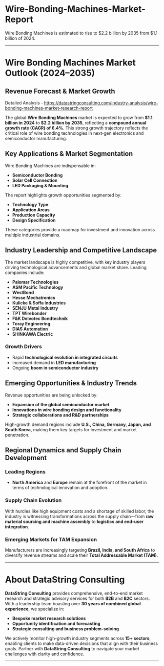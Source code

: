 # Wire-Bonding-Machines-Market-Report

Wire Bonding Machines is estimated to rise to $2.2 billion by 2035 from $1.1 billion of 2024.

---

# **Wire Bonding Machines Market Outlook (2024–2035)**

## **Revenue Forecast & Market Growth**

Detailed Analysis - https://datastringconsulting.com/industry-analysis/wire-bonding-machines-market-research-report

The global **Wire Bonding Machines** market is expected to grow from **\$1.1 billion in 2024** to **\$2.2 billion by 2035**, reflecting a **compound annual growth rate (CAGR) of 6.4%**. This strong growth trajectory reflects the critical role of wire bonding technologies in next-gen electronics and semiconductor manufacturing.

## **Key Applications & Market Segmentation**

Wire Bonding Machines are indispensable in:

* **Semiconductor Bonding**
* **Solar Cell Connection**
* **LED Packaging & Mounting**

The report highlights growth opportunities segmented by:

* **Technology Type**
* **Application Areas**
* **Production Capacity**
* **Design Specification**

These categories provide a roadmap for investment and innovation across multiple industrial domains.

## **Industry Leadership and Competitive Landscape**

The market landscape is highly competitive, with key industry players driving technological advancements and global market share. Leading companies include:

* **Palomar Technologies**
* **ASM Pacific Technology**
* **WestBond**
* **Hesse Mechatronics**
* **Kulicke & Soffa Industries**
* **SENJU Metal Industry**
* **TPT Wirebonder**
* **F\&K Delvotec Bondtechnik**
* **Toray Engineering**
* **DIAS Automation**
* **SHINKAWA Electric**

### **Growth Drivers**

* Rapid **technological evolution in integrated circuits**
* Increased demand in **LED manufacturing**
* Ongoing **boom in semiconductor industry**

## **Emerging Opportunities & Industry Trends**

Revenue opportunities are being unlocked by:

* **Expansion of the global semiconductor market**
* **Innovations in wire bonding design and functionality**
* **Strategic collaborations and R\&D partnerships**

High-growth demand regions include **U.S., China, Germany, Japan, and South Korea**, making them key targets for investment and market penetration.

## **Regional Dynamics and Supply Chain Development**

### **Leading Regions**

* **North America** and **Europe** remain at the forefront of the market in terms of technological innovation and adoption.

### **Supply Chain Evolution**

With hurdles like high equipment costs and a shortage of skilled labor, the industry is witnessing transformations across the supply chain—from **raw material sourcing and machine assembly** to **logistics and end-user integration**.

### **Emerging Markets for TAM Expansion**

Manufacturers are increasingly targeting **Brazil, India, and South Africa** to diversify revenue streams and scale their **Total Addressable Market (TAM)**.

---

# **About DataString Consulting**

**DataString Consulting** provides comprehensive, end-to-end market research and strategic advisory services for both **B2B** and **B2C** sectors. With a leadership team boasting over **30 years of combined global experience**, we specialize in:

* **Bespoke market research solutions**
* **Opportunity identification and forecasting**
* **Strategic consulting and business problem-solving**

We actively monitor high-growth industry segments across **15+ sectors**, enabling clients to make data-driven decisions that align with their business goals. Partner with **DataString Consulting** to navigate your market challenges with clarity and confidence.

---
